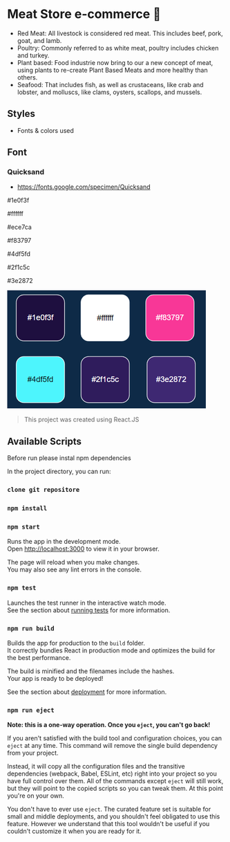 #   Meat Store e-commerce 🏪

* Red Meat: All livestock is considered red meat. This includes beef, pork, goat, and lamb.
* Poultry: Commonly referred to as white meat, poultry includes chicken and turkey.
* Plant based: Food industrie now bring to our a new concept of meat, using plants to re-create Plant Based Meats and more healthy than others.
* Seafood: That includes fish, as well as crustaceans, like crab and lobster, and molluscs, like clams, oysters, scallops, and mussels.

##  Styles
* Fonts & colors used

##  Font
### Quicksand

* https://fonts.google.com/specimen/Quicksand


#1e0f3f

#ffffff 

#ece7ca

#f83797

#4df5fd

#2f1c5c

#3e2872

<img  src='./paleta.png' with='auto'>

> This project was created using React.JS 

## Available Scripts
Before run please instal npm dependencies

In the project directory, you can run:

### `clone git repositore`
### `npm install`
### `npm start`

Runs the app in the development mode.\
Open [http://localhost:3000](http://localhost:3000) to view it in your browser.

The page will reload when you make changes.\
You may also see any lint errors in the console.

### `npm test`

Launches the test runner in the interactive watch mode.\
See the section about [running tests](https://facebook.github.io/create-react-app/docs/running-tests) for more information.

### `npm run build`

Builds the app for production to the `build` folder.\
It correctly bundles React in production mode and optimizes the build for the best performance.

The build is minified and the filenames include the hashes.\
Your app is ready to be deployed!

See the section about [deployment](https://facebook.github.io/create-react-app/docs/deployment) for more information.

### `npm run eject`

**Note: this is a one-way operation. Once you `eject`, you can't go back!**

If you aren't satisfied with the build tool and configuration choices, you can `eject` at any time. This command will remove the single build dependency from your project.

Instead, it will copy all the configuration files and the transitive dependencies (webpack, Babel, ESLint, etc) right into your project so you have full control over them. All of the commands except `eject` will still work, but they will point to the copied scripts so you can tweak them. At this point you're on your own.

You don't have to ever use `eject`. The curated feature set is suitable for small and middle deployments, and you shouldn't feel obligated to use this feature. However we understand that this tool wouldn't be useful if you couldn't customize it when you are ready for it.

